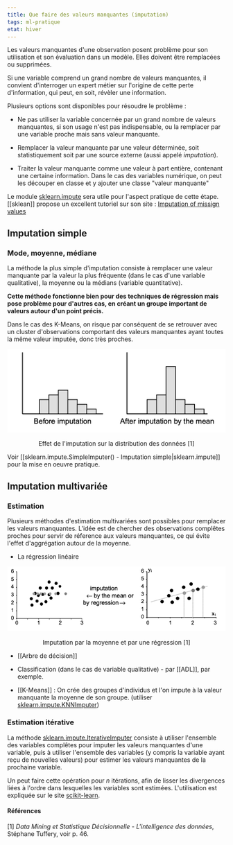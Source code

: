 ```yaml
---
title: Que faire des valeurs manquantes (imputation)
tags: ml-pratique
etat: hiver
---
```

Les valeurs manquantes d'une observation posent problème pour son utilisation et son évaluation dans un modèle. Elles doivent être remplacées ou supprimées.

Si une variable comprend un grand nombre de valeurs manquantes, il convient d'interroger un expert métier sur l'origine de cette perte d'information, qui peut, en soit, révèler une information.  

Plusieurs options sont disponibles pour résoudre le problème :

- Ne pas utiliser la variable concernée par un grand nombre de valeurs manquantes, si son usage n'est pas indispensable, ou la remplacer par une variable proche mais sans valeur manquante.

- Remplacer la valeur manquante par une valeur déterminée, soit statistiquement soit par une source externe (aussi appelé *imputation*).

- Traiter la valeur manquante comme une valeur à part entière, contenant une certaine information. Dans le cas des variables numérique, on peut les découper en classe et y ajouter une classe "valeur manquante"

Le module [sklearn.impute](https://scikit-learn.org/stable/modules/classes.html#module-sklearn.impute) sera utile pour l'aspect pratique de cette étape. [[sklean]] propose un excellent tutoriel sur son site : [Imputation of missign values](https://scikit-learn.org/stable/modules/impute.html)

## Imputation simple

### Mode, moyenne, médiane

La méthode la plus simple d'imputation consiste à remplacer une valeur manquante par la valeur la plus fréquente (dans le cas d'une variable qualitative), la moyenne ou la médians (variable quantitative).

**Cette méthode fonctionne bien pour des techniques de régression mais pose problème pour d'autres cas, en créant un groupe important de valeurs autour d'un point précis.** 

Dans le cas des K-Means, on risque par conséquent de se retrouver avec un cluster d'observations comportant des valeurs manquantes ayant toutes la même valeur imputée, donc très proches.

![Effet de l'imputation](../assets/img/imputation-vm.png#center)

<div align="center">
  Effet de l'imputation sur la distribution des données [1]
</div>

Voir [[sklearn.impute.SimpleImputer() - Imputation simple\|sklearn.impute]] pour la mise en oeuvre pratique.

## Imputation multivariée

### Estimation

Plusieurs méthodes d'estimation multivariées sont possibles pour remplacer les valeurs manquantes. L'idée est de chercher des observations complêtes proches pour servir de réference aux valeurs manquantes, ce qui évite l'effet d'aggrégation autour de la moyenne.

- La régression linéaire

![](../assets/img/regression-imputation.png#center)

<div align="center">
  Imputation par la moyenne et par une régression [1]
</div>

- [[Arbre de décision]]

- Classification (dans le cas de variable qualitative) - par [[ADL]], par exemple.

- [[K-Means]] : On crée des groupes d'individus et l'on impute à la valeur manquante la moyenne de son groupe. (utiliser [sklearn.impute.KNNImputer](https://scikit-learn.org/stable/modules/generated/sklearn.impute.KNNImputer.html))

### Estimation itérative

La méthode [sklearn.impute.IterativeImputer](https://scikit-learn.org/stable/modules/generated/sklearn.impute.IterativeImputer.html#sklearn.impute.IterativeImputer)  consiste à utiliser l'ensemble des variables complêtes pour imputer les valeurs manquantes d'une variable, puis à utiliser l'ensemble des variables (y compris la variable ayant reçu de nouvelles valeurs) pour estimer les valeurs manquantes de la prochaine variable.

Un peut faire cette opération pour $n$ itérations, afin de lisser les divergences liées à l'ordre dans lesquelles les variables sont estimées. L'utilisation est expliquée sur le site [scikit-learn](https://scikit-learn.org/stable/modules/impute.html#multivariate-feature-imputation).




#### Références
[1] *Data Mining et Statistique Décisionnelle - L'intelligence des données*, Stéphane Tuffery, voir p. 46.